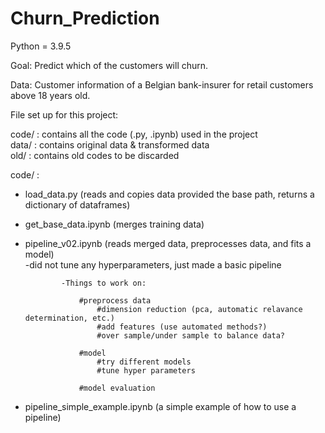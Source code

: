 # Churn_Prediction

Python = 3.9.5

Goal: Predict which of the customers will churn. 

Data: Customer information of a Belgian bank-insurer for retail customers above 18 years old.

File set up for this project:

code/ : contains all the code (.py, .ipynb) used in the project<br />
data/ : contains original data & transformed data<br />
old/ : contains old codes to be discarded<br />


code/ :

- load_data.py (reads and copies data provided the base path, returns a dictionary of dataframes)<br />
- get_base_data.ipynb (merges training data)<br />
- pipeline_v02.ipynb (reads merged data, preprocesses data, and fits a model)<br />
  -did not tune any hyperparameters, just made a basic pipeline<br />
    
              -Things to work on:
              
                  #preprocess data
                      #dimension reduction (pca, automatic relavance determination, etc.)
                      #add features (use automated methods?)
                      #over sample/under sample to balance data?

                  #model
                      #try different models
                      #tune hyper parameters
                     
                  #model evaluation

- pipeline_simple_example.ipynb (a simple example of how to use a pipeline)

